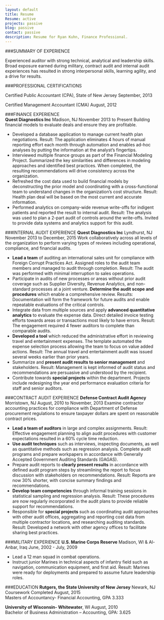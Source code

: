 ```yaml
---
layout: default
title: Resume
Resume: active
projects: passive
blog: passive
contact: passive
description: Resume for Ryan Kuhn, Finance Professional.
---
```


###SUMMARY OF EXPERIENCE

Experienced auditor with strong technical, analytical and leadership skills. 
Broad exposure earned during military, contract audit and internal audit experiences has resulted in strong interpersonal skills, learning agility, and a drive for results.  

###PROFESSIONAL CERTIFICATIONS  

Certified Public Accountant (CPA), State of New Jersey September, 2013  

Certified Management Accountant (CMA) August, 2012  

###FINANCE EXPERIENCE  
**Quest Diagnostics Inc** Madison, NJ November 2013 to Present
Building financial models to evaluate deals and ensure they are profitable. 

- Developed a database application to manage current health plan negotiations. 
Result: The application eliminates 4 hours of manual reporting effort each month through automation and enables ad-hoc analyses by putting the information at the analyst’s fingertips.  
- Interviewed multiple finance groups as part of the Financial Modeling Project. 
Summarized the key similarities and differences in modeling approaches and identified best practices. 
When completed, the resulting recommendations will drive consistency across the organization. 
- Refreshed the cost data used to build financial models by deconstructing the prior model and coordinating with a cross-functional team to understand changes in the organization’s cost structure. 
Result: Health plan deal will be based on the most current and accurate information.  
- Performed analytics on company-wide revenue write-offs for indigent patients and reported the result to internal audit. 
Result: The analysis was used to plan a 2-part audit of controls around the write-offs. 
Invited to provide data systems and analytics support for this audit.

###INTERNAL AUDIT EXPERIENCE
**Quest Diagnostics Inc** Lyndhurst, NJ November 2013 to December, 2015
Work collaboratively across all levels of the organization to perform varying types of reviews including operational, compliance, and financial audits.

- **Lead a team** of auditing an international sales unit for compliance with Foreign Corrupt Practices Act. 
Assigned roles to the audit team members and managed to audit through completion. 
Result: The audit was performed with minimal interruption to sales operations. 
- Participate in audits of new processes or areas without prior audit coverage such as Supplier Diversity, Revenue Analytics, and non-standard processes at a joint venture. 
**Determine the audit scope and procedures** which enable a comprehensive review. 
Results: Documentation will form the framework for future audits and enable repeatable evaluations of the critical controls.
- Integrate data from multiple sources and apply **advanced quantitative analytics** to evaluate the expense data. 
Direct detailed invoice testing efforts towards areas or transactions most likely to have errors. 
Result:  The engagement required 4 fewer auditors to complete than comparable audits. 
- **Developed a tool** which reduced the administrative effort in reviewing travel and entertainment expenses. 
The template automated the expense selection process allowing the team to focus on value added actions. 
Result: The annual travel and entertainment audit was issued several weeks earlier than prior years.
- Summarize and **present audit results to senior management** and stakeholders. 
Result: Management is kept informed of audit status and recommendations are persuasive and understood by the recipient.
- Contribute towards **special projects** within the department. 
Projects include redesigning the year end performance evaluation criteria for staff and senior auditors.

###CONTRACT AUDIT EXPERIENCE
**Defense Contract Audit Agency** Morristown, NJ August, 2010 to November, 2013
Examine contractor accounting practices for compliance with Department of Defense procurement regulations to ensure taxpayer dollars are spent on reasonable contract prices. 

- **Lead a team of auditors** in large and complex assignments. 
Result: Effective engagement planning to align audit procedures with customer expectations resulted in a 60% cycle time reduction.   
- **Use audit techniques** such as interviews, inspecting documents, as well as quantitative methods such as regression analysis. 
Complete audit programs and prepare workpapers in accordance with Generally Accepted Government Auditing Standards (GAGAS).  
- Prepare audit reports to **clearly present results** in accordance with defined audit program steps by streamlining the report to focus discussion with stakeholders on recommendations. 
Result: Reports are now 30% shorter, with concise summary findings and recommendations.
- **Develop team competencies** through informal training sessions in statistical sampling and regression analysis. 
Result: These procedures are now regularly incorporated in the audit plans to provide reliable support for recommendations.  
- Responsible for **special projects** such as coordinating audit approaches with other audit offices, aggregating and reporting cost data from multiple contractor locations, and researching auditing standards. 
Result:  Developed a network with other agency offices to facilitate sharing best practices.    

###MILITARY EXPERIENCE
**U.S. Marine Corps Reserve** Madison, WI & Al-Anbar, Iraq June, 2002 - July, 2009

- Lead a 12 man squad in combat operations.  
- Instruct junior Marines in technical aspects of infantry field such as navigation, communication equipment, and first aid. 
Result: Marines were ready for deployments and prepared to assume future leadership roles.

###EDUCATION
**Rutgers, the State University of New Jersey** Newark, NJ Coursework Completed August, 2015  
Masters of Accountancy- Financial Accounting, GPA 3.333 

**University of Wisconsin- Whitewater**, WI August, 2010  
Bachelor of Business Administration – Accounting, GPA: 3.625


